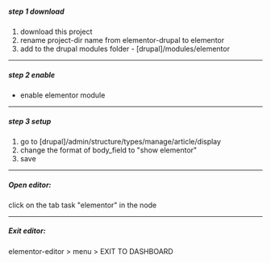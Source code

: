 
##### step 1 download
1. download this project
2. rename project-dir name from elementor-drupal to elementor
3. add to the drupal modules folder - [drupal]/modules/elementor

------------


##### step 2 enable
- enable elementor module

------------

##### step 3 setup
1. go to [drupal]/admin/structure/types/manage/article/display
2. change  the format of body_field to "show elementor"
3. save

------------
##### Open editor:
click on the tab task "elementor" in the node

------------
##### Exit editor:
elementor-editor > menu > EXIT TO DASHBOARD 
